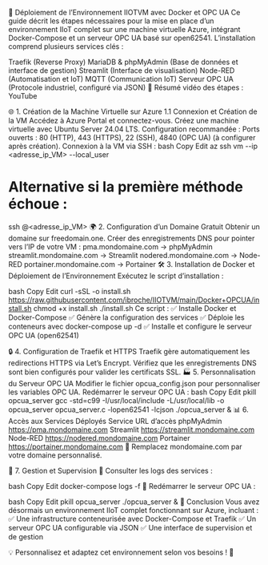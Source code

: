 🚀 Déploiement de l’Environnement IIOTVM avec Docker et OPC UA
Ce guide décrit les étapes nécessaires pour la mise en place d’un environnement IIoT complet sur une machine virtuelle Azure, intégrant Docker-Compose et un serveur OPC UA basé sur open62541. L’installation comprend plusieurs services clés :

Traefik (Reverse Proxy)
MariaDB & phpMyAdmin (Base de données et interface de gestion)
Streamlit (Interface de visualisation)
Node-RED (Automatisation et IoT)
MQTT (Communication IoT)
Serveur OPC UA (Protocole industriel, configuré via JSON)
🎥 Résumé vidéo des étapes : YouTube

🌐 1. Création de la Machine Virtuelle sur Azure
1.1 Connexion et Création de la VM
Accédez à Azure Portal et connectez-vous.
Créez une machine virtuelle avec Ubuntu Server 24.04 LTS.
Configuration recommandée :
Ports ouverts : 80 (HTTP), 443 (HTTPS), 22 (SSH), 4840 (OPC UA) (à configurer après création).
Connexion à la VM via SSH :
bash
Copy
Edit
az ssh vm --ip <adresse_ip_VM> --local_user <utilisateur>
# Alternative si la première méthode échoue :
ssh <utilisateur>@<adresse_ip_VM>
🌍 2. Configuration d’un Domaine Gratuit
Obtenir un domaine sur freedomain.one.
Créer des enregistrements DNS pour pointer vers l’IP de votre VM :
pma.mondomaine.com → phpMyAdmin
streamlit.mondomaine.com → Streamlit
nodered.mondomaine.com → Node-RED
portainer.mondomaine.com → Portainer
🛠️ 3. Installation de Docker et Déploiement de l’Environnement
Exécutez le script d’installation :

bash
Copy
Edit
curl -sSL -o install.sh https://raw.githubusercontent.com/ibroche/IIOTVM/main/Docker+OPCUA/install.sh
chmod +x install.sh
./install.sh
Ce script :
✅ Installe Docker et Docker-Compose
✅ Génère la configuration des services
✅ Déploie les conteneurs avec docker-compose up -d
✅ Installe et configure le serveur OPC UA (open62541)

🔒 4. Configuration de Traefik et HTTPS
Traefik gère automatiquement les redirections HTTPS via Let’s Encrypt.
Vérifiez que les enregistrements DNS sont bien configurés pour valider les certificats SSL.
🏭 5. Personnalisation du Serveur OPC UA
Modifier le fichier opcua_config.json pour personnaliser les variables OPC UA.
Redémarrer le serveur OPC UA :
bash
Copy
Edit
pkill opcua_server
gcc -std=c99 -I/usr/local/include -L/usr/local/lib -o opcua_server opcua_server.c -lopen62541 -lcjson
./opcua_server &
📊 6. Accès aux Services Déployés
Service	URL d’accès
phpMyAdmin	https://pma.mondomaine.com
Streamlit	https://streamlit.mondomaine.com
Node-RED	https://nodered.mondomaine.com
Portainer	https://portainer.mondomaine.com
📌 Remplacez mondomaine.com par votre domaine personnalisé.

📌 7. Gestion et Supervision
📌 Consulter les logs des services :

bash
Copy
Edit
docker-compose logs -f
📌 Redémarrer le serveur OPC UA :

bash
Copy
Edit
pkill opcua_server
./opcua_server &
🎯 Conclusion
Vous avez désormais un environnement IIoT complet fonctionnant sur Azure, incluant :
✅ Une infrastructure conteneurisée avec Docker-Compose et Traefik
✅ Un serveur OPC UA configurable via JSON
✅ Une interface de supervision et de gestion

💡 Personnalisez et adaptez cet environnement selon vos besoins ! 🚀
